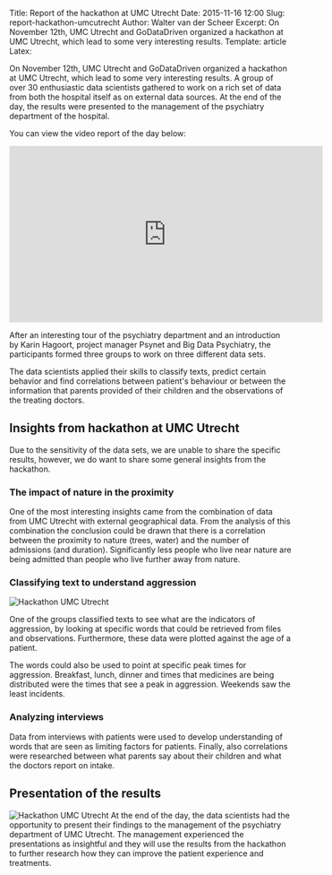 Title: Report of the hackathon at UMC Utrecht
Date: 2015-11-16 12:00
Slug: report-hackathon-umcutrecht
Author: Walter van der Scheer
Excerpt: On November 12th, UMC Utrecht and GoDataDriven organized a hackathon at UMC Utrecht, which lead to some very interesting results.
Template: article
Latex:

<span class="lead">
On November 12th, UMC Utrecht and GoDataDriven organized a hackathon at UMC Utrecht, which lead to some very interesting results. A group of over 30 enthusiastic data scientists gathered to work on a rich set of data from both the hospital itself as on external data sources. At the end of the day, the results were presented to the management of the psychiatry department of the hospital.
</span>

You can view the video report of the day below:

<iframe width="560px" height="315px" src="https://www.youtube.com/embed/ZtQh-3Lkl6I" frameborder="0" allowfullscreen></iframe>

After an interesting tour of the psychiatry department and an introduction by Karin Hagoort, project manager Psynet and Big Data Psychiatry, the participants formed three groups to work on three different data sets.

The data scientists applied their skills to classify texts, predict certain behavior and find correlations between patient's behaviour or between the information that parents provided of their children and the observations of the treating doctors.

## Insights from hackathon at UMC Utrecht

Due to the sensitivity of the data sets, we are unable to share the specific results, however, we do want to share some general insights from the hackathon.

### The impact of nature in the proximity
One of the most interesting insights came from the combination of data from UMC Utrecht with external geographical data. From the analysis of this combination the conclusion could be drawn that there is a correlation between the proximity to nature (trees, water) and the number of admissions (and duration). Significantly less people who live near nature are being admitted than people who live further away from nature.

### Classifying text to understand aggression
![Hackathon UMC Utrecht](static/images/hackathon-ucmu/hackathon-umcu-gdd-1.png)

One of the groups classified texts to see what are the indicators of aggression, by looking at specific words that could be retrieved from files and observations. Furthermore, these data were plotted against the age of a patient. 

The words could also be used to point at specific peak times for aggression. Breakfast, lunch, dinner and times that medicines are being distributed were the times that see a peak in aggression. Weekends saw the least incidents.

### Analyzing interviews
Data from interviews with patients were used to develop understanding of words that are seen as limiting factors for patients. Finally, also correlations were researched between what parents say about their children and what the doctors report on intake.

## Presentation of the results
![Hackathon UMC Utrecht](static/images/hackathon-umcu/hackathon-umcu-gdd-2.png)
At the end of the day, the data scientists had the opportunity to present their findings to the management of the psychiatry department of UMC Utrecht. The management experienced the presentations as insightful and they will use the results from the hackathon to further research how they can improve the patient experience and treatments.
